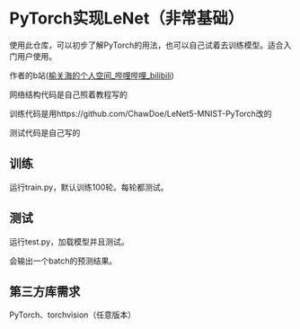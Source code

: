 # PyTorch实现LeNet（非常基础）

使用此仓库，可以初步了解PyTorch的用法，也可以自己试着去训练模型。适合入门用户使用。

作者的b站([榆关海的个人空间_哔哩哔哩_bilibili](https://space.bilibili.com/51144635?spm_id_from=333.1007.0.0))

网络结构代码是自己照着教程写的

训练代码是用https://github.com/ChawDoe/LeNet5-MNIST-PyTorch改的

测试代码是自己写的

## 训练

运行train.py，默认训练100轮。每轮都测试。

## 测试

运行test.py，加载模型并且测试。

会输出一个batch的预测结果。

## 第三方库需求
PyTorch、torchvision（任意版本）





